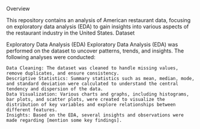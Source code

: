 Overview

This repository contains an analysis of American restaurant data, focusing on exploratory data analysis (EDA) to gain insights into various aspects of the restaurant industry in the United States.
Dataset

Exploratory Data Analysis (EDA)
Exploratory Data Analysis (EDA) was performed on the dataset to uncover patterns, trends, and insights. The following analyses were conducted:

    Data Cleaning: The dataset was cleaned to handle missing values, remove duplicates, and ensure consistency.
    Descriptive Statistics: Summary statistics such as mean, median, mode, and standard deviation were calculated to understand the central tendency and dispersion of the data.
    Data Visualization: Various charts and graphs, including histograms, bar plots, and scatter plots, were created to visualize the distribution of key variables and explore relationships between different features.
    Insights: Based on the EDA, several insights and observations were made regarding [mention some key findings].

